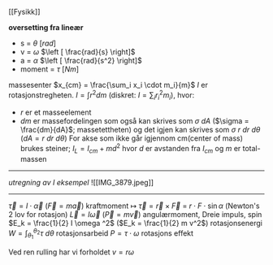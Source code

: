 
[[Fysikk]]

**oversetting fra lineær**
- s = $\theta$ $[rad]$ 
- v = $\omega$ $\left [  \frac{rad}{s}  \right]$ 
- a = $\alpha$ $\left [ \frac{rad}{s^2} \right]$  
- moment = $\tau$ $[Nm]$ 

massesenter $x_{cm} = \frac{\sum_i x_i \cdot m_i}{m}$
$I$ er rotasjonstregheten. $I = \int r^2 dm$ (diskret: $I = \sum_i r_i^2 m_i$), hvor: 
- $r$ er et masseelement 
- $dm$ er massefordelingen som også kan skrives som $\sigma \ dA$ ($\sigma = \frac{dm}{dA}$; massetettheten) og det igjen kan skrives som  $\sigma \ r \ dr \ d  \theta$ ($dA = r \ dr \ d \theta$)
For akse som ikke går igjennom cm(center of mass) brukes steiner; $I_L = I_{cm} + m d^2$ hvor $d$ er avstanden fra $I_{cm}$ og $m$ er total-massen

---

*utregning av $I$ eksempel*
![[IMG_3879.jpeg]]

---

$\vec \tau = I \cdot \vec \alpha$    ($\vec F = m \vec a$) kraftmoment $\mapsto$ $\vec \tau = \vec r \times \vec F$ $=$ $r \cdot F \cdot \sin \alpha$ (Newton's 2 lov for rotasjon)
$\vec L = I \vec \omega$     ($\vec P = m \vec v$) angulærmoment, Dreie impuls, spin
$E_k = \frac{1}{2} I \omega ^2$ ($E_k = \frac{1}{2} m v^2$) rotasjonsenergi
$W = \int _{\theta_1}^{\theta_2} \tau \ d \theta$ rotasjonsarbeid
$P = \tau \cdot \omega$ rotasjons effekt 

Ved ren rulling har vi forholdet $v = r \omega$ 